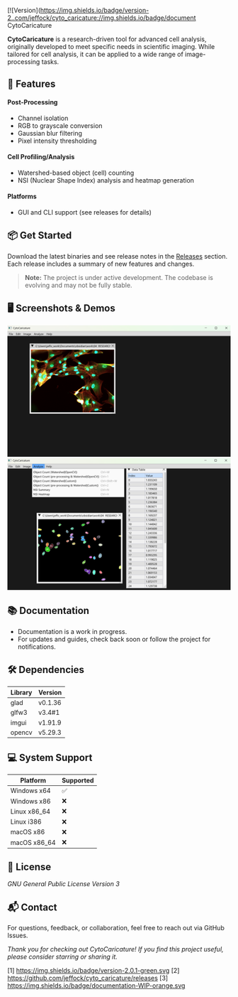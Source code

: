 [![Version](https://img.shields.io/badge/version-2..com/jeffock/cyto_caricature://img.shields.io/badge/document CytoCaricature

**CytoCaricature** is a research-driven tool for advanced cell analysis, originally developed to meet specific needs in scientific imaging. While tailored for cell analysis, it can be applied to a wide range of image-processing tasks.

## 🚀 Features

#### Post-Processing
- Channel isolation
- RGB to grayscale conversion
- Gaussian blur filtering
- Pixel intensity thresholding

#### Cell Profiling/Analysis
- Watershed-based object (cell) counting
- NSI (Nuclear Shape Index) analysis and heatmap generation

#### Platforms
- GUI and CLI support (see releases for details)

## 📦 Get Started

Download the latest binaries and see release notes in the [Releases](https://github.com/jeffock/cyto_caricature/releases) section. Each release includes a summary of new features and changes.

> **Note:** The project is under active development. The codebase is evolving and may not be fully stable.

## 🖥️ Screenshots & Demos

![Raw image](images/demo_ss_2.png)
![NSI Analysis](images/demo_ss_1.png)

## 📚 Documentation

- Documentation is a work in progress.
- For updates and guides, check back soon or follow the project for notifications.

## 🛠️ Dependencies

| Library     | Version         |
|-------------|----------------|
| glad        | v0.1.36        |
| glfw3       | v3.4#1         |
| imgui       | v1.91.9        |
| opencv      | v5.29.3        |

## 💻 System Support

| Platform      | Supported |
|---------------|-----------|
| Windows x64   | ✅        |
| Windows x86   | ❌        |
| Linux x86_64  | ❌        |
| Linux i386    | ❌        |
| macOS x86     | ❌        |
| macOS x86_64  | ❌        |

## 📄 License

*GNU General Public License Version 3*

## 📬 Contact

For questions, feedback, or collaboration, feel free to reach out via GitHub Issues.

*Thank you for checking out CytoCaricature! If you find this project useful, please consider starring or sharing it.*

[1] https://img.shields.io/badge/version-2.0.1-green.svg
[2] https://github.com/jeffock/cyto_caricature/releases
[3] https://img.shields.io/badge/documentation-WIP-orange.svg